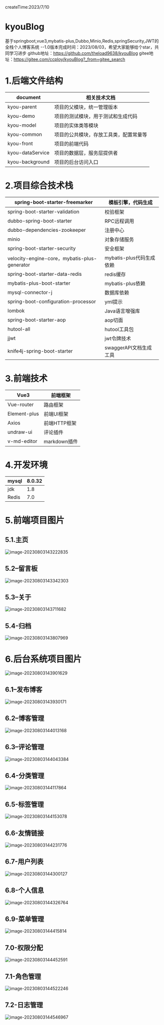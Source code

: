 createTime:2023/7/10

# kyouBlog

基于springboot,vue3,mybatis-plus,Dubbo,Minio,Redis,springSecurity,JWT的全栈个人博客系统
--1.0版本完成时间：2023/08/03，希望大家能够给个star，共同学习进步
github地址：https://github.com/theload9638/kyouBlog
gitee地址：https://gitee.com/ccploy/kyouBlog?_from=gitee_search

# 1.后端文件结构

| document         | 相关技术文档                           |
| ---------------- | -------------------------------------- |
| kyou-parent      | 项目的父模块，统一管理版本             |
| kyou-demo        | 项目的测试模块，用于测试和生成代码     |
| kyou-model       | 项目的实体类等模块                     |
| kyou-common      | 项目的公共模块，存放工具类，配置常量等 |
| kyou-front       | 项目的前端代码                         |
| kyou-dataService | 项目的数据层，服务层提供者             |
| kyou-background  | 项目的后台访问入口                     |

# 2.项目综合技术栈

| spring-boot-starter-freemarker               | 模板引擎，代码生成       |
| -------------------------------------------- | ------------------------ |
| spring-boot-starter-validation               | 校验框架                 |
| dubbo-spring-boot-starter                    | RPC远程调用              |
| dubbo-dependencies-zookeeper                 | 注册中心                 |
| minio                                        | 对象存储服务             |
| spring-boot-starter-security                 | 安全框架                 |
| velocity-engine-core，mybatis-plus-generator | mybatis-plus代码生成依赖 |
| spring-boot-starter-data-redis               | redis缓存                |
| mybatis-plus-boot-starter                    | mybatis-plus依赖         |
| mysql-connector-j                            | 数据库依赖               |
| spring-boot-configuration-processor          | yml提示                  |
| lombok                                       | Java语言增强库           |
| spring-boot-starter-aop                      | aop切面                  |
| hutool-all                                   | hutool工具包             |
| jjwt                                         | jwt令牌技术              |
| knife4j-spring-boot-starter                  | swaggerAPI文档生成工具   |

# 3.前端技术

| Vue3         | 前端框架     |
| ------------ | ------------ |
| Vue-router   | 路由框架     |
| Element-plus | 前端UI框架   |
| Axios        | 前端HTTP框架 |
| undraw-ui    | 评论插件     |
| v-md-editor  | markdown插件 |

# 4.开发环境

| mysql | 8.0.32 |
| ----- | ------ |
| jdk   | 1.8    |
| Redis | 7.0    |

# 5.前端项目图片

## 5.1.主页

![image-20230803143222835](assets/a.png)

## 5.2–留言板

![image-20230803143342303](assets/image-20230803143342303.png)

## 5.3–关于

![image-20230803143711682](assets/image-20230803143711682.png)

## 5.4-归档

![image-20230803143807969](assets/image-20230803143807969.png)

# 6.后台系统项目图片

![image-20230803143901629](assets/image-20230803143901629.png)

## 6.1–发布博客

![image-20230803143930171](assets/image-20230803143930171.png)

## 6.2–博客管理

![image-20230803144013168](assets/image-20230803144013168.png)

## 6.3–评论管理

![image-20230803144043384](assets/image-20230803144043384.png)

## 6.4-分类管理

![image-20230803144117864](assets/image-20230803144117864.png)

## 6.5-标签管理

![image-20230803144153078](assets/image-20230803144153078.png)

## 6.6-友情链接

![image-20230803144231776](assets/image-20230803144231776.png)

## 6.7-用户列表

![image-20230803144300127](assets/image-20230803144300127.png)

## 6.8-个人信息

![image-20230803144326764](assets/image-20230803144326764.png)

## 6.9-菜单管理

![image-20230803144415814](assets/image-20230803144415814.png)

## 7.0-权限分配

![image-20230803144452591](assets/image-20230803144452591.png)

## 7.1-角色管理

![image-20230803144522246](assets/image-20230803144522246.png)

## 7.2-日志管理

![image-20230803144546967](assets/image-20230803144546967.png)